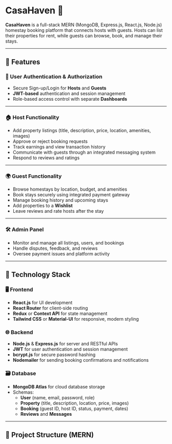 # CasaHaven 🏡

**CasaHaven** is a full-stack MERN (MongoDB, Express.js, React.js, Node.js) homestay booking platform that connects hosts with guests. Hosts can list their properties for rent, while guests can browse, book, and manage their stays.

---

## 🚀 Features

### 🔐 User Authentication & Authorization
- Secure Sign-up/Login for **Hosts** and **Guests**
- **JWT-based** authentication and session management
- Role-based access control with separate **Dashboards**

---

### 🏠 Host Functionality
- Add property listings (title, description, price, location, amenities, images)
- Approve or reject booking requests
- Track earnings and view transaction history
- Communicate with guests through an integrated messaging system
- Respond to reviews and ratings

---

### 🌍 Guest Functionality
- Browse homestays by location, budget, and amenities
- Book stays securely using integrated payment gateway
- Manage booking history and upcoming stays
- Add properties to a **Wishlist**
- Leave reviews and rate hosts after the stay

---

### 🛠️ Admin Panel
- Monitor and manage all listings, users, and bookings
- Handle disputes, feedback, and reviews
- Oversee payment issues and platform activity

---

## 🧱 Technology Stack

### 🖥️ Frontend
- **React.js** for UI development
- **React Router** for client-side routing
- **Redux** or **Context API** for state management
- **Tailwind CSS** or **Material-UI** for responsive, modern styling

### 🌐 Backend
- **Node.js** & **Express.js** for server and RESTful APIs
- **JWT** for user authentication and session management
- **bcrypt.js** for secure password hashing
- **Nodemailer** for sending booking confirmations and notifications

### 🗃️ Database
- **MongoDB Atlas** for cloud database storage
- Schemas:
  - **User** (name, email, password, role)
  - **Property** (title, description, location, price, images)
  - **Booking** (guest ID, host ID, status, payment, dates)
  - **Reviews** and **Messages**



---

## 📂 Project Structure (MERN)

